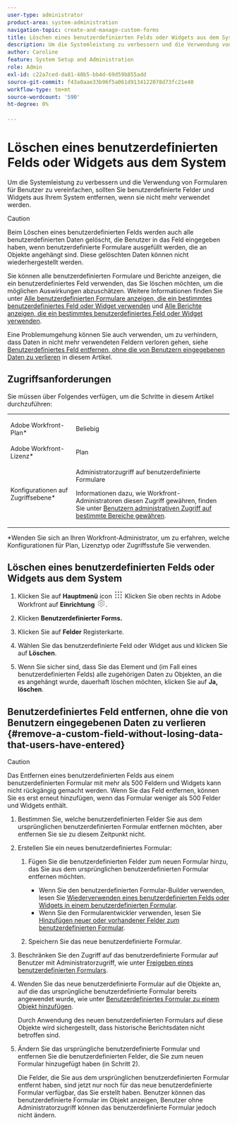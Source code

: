 ```yaml
---
user-type: administrator
product-area: system-administration
navigation-topic: create-and-manage-custom-forms
title: Löschen eines benutzerdefinierten Felds oder Widgets aus dem System
description: Um die Systemleistung zu verbessern und die Verwendung von Formularen für Benutzer zu vereinfachen, sollten Sie benutzerdefinierte Felder und Widgets aus Ihrem System entfernen, wenn sie nicht mehr verwendet werden.
author: Caroline
feature: System Setup and Administration
role: Admin
exl-id: c22a7ced-da81-40b5-bb4d-69d59b855add
source-git-commit: f43a0aae33b96f5a061d9134122078d73fc21e40
workflow-type: tm+mt
source-wordcount: '590'
ht-degree: 0%

---
```


# Löschen eines benutzerdefinierten Felds oder Widgets aus dem System

Um die Systemleistung zu verbessern und die Verwendung von Formularen für Benutzer zu vereinfachen, sollten Sie benutzerdefinierte Felder und Widgets aus Ihrem System entfernen, wenn sie nicht mehr verwendet werden.

>[!CAUTION]
>
>Beim Löschen eines benutzerdefinierten Felds werden auch alle benutzerdefinierten Daten gelöscht, die Benutzer in das Feld eingegeben haben, wenn benutzerdefinierte Formulare ausgefüllt werden, die an Objekte angehängt sind. Diese gelöschten Daten können nicht wiederhergestellt werden.
>
>Sie können alle benutzerdefinierten Formulare und Berichte anzeigen, die ein benutzerdefiniertes Feld verwenden, das Sie löschen möchten, um die möglichen Auswirkungen abzuschätzen. Weitere Informationen finden Sie unter [Alle benutzerdefinierten Formulare anzeigen, die ein bestimmtes benutzerdefiniertes Feld oder Widget verwenden](../../../administration-and-setup/customize-workfront/create-manage-custom-forms/view-all-custom-forms-that-use-a-particular-custom-field.md) und [Alle Berichte anzeigen, die ein bestimmtes benutzerdefiniertes Feld oder Widget verwenden](../../../administration-and-setup/customize-workfront/create-manage-custom-forms/view-all-reports-that-use-a-particular-custom-field.md).
>
>Eine Problemumgehung können Sie auch verwenden, um zu verhindern, dass Daten in nicht mehr verwendeten Feldern verloren gehen, siehe [Benutzerdefiniertes Feld entfernen, ohne die von Benutzern eingegebenen Daten zu verlieren](#remove-a-custom-field-without-losing-data-that-users-have-entered) in diesem Artikel.

## Zugriffsanforderungen

Sie müssen über Folgendes verfügen, um die Schritte in diesem Artikel durchzuführen:

<table style="table-layout:auto"> 
 <col> 
 <col> 
 <tbody> 
  <tr data-mc-conditions=""> 
   <td role="rowheader"> <p>Adobe Workfront-Plan*</p> </td> 
   <td>Beliebig</td> 
  </tr> 
  <tr> 
   <td role="rowheader">Adobe Workfront-Lizenz*</td> 
   <td>Plan</td> 
  </tr> 
  <tr data-mc-conditions=""> 
   <td role="rowheader">Konfigurationen auf Zugriffsebene*</td> 
   <td> <p>Administratorzugriff auf benutzerdefinierte Formulare</p> <p>Informationen dazu, wie Workfront-Administratoren diesen Zugriff gewähren, finden Sie unter <a href="../../../administration-and-setup/add-users/configure-and-grant-access/grant-users-admin-access-certain-areas.md" class="MCXref xref">Benutzern administrativen Zugriff auf bestimmte Bereiche gewähren</a>.</p> </td> 
  </tr> 
 </tbody> 
</table>

&#42;Wenden Sie sich an Ihren Workfront-Administrator, um zu erfahren, welche Konfigurationen für Plan, Lizenztyp oder Zugriffsstufe Sie verwenden.

## Löschen eines benutzerdefinierten Felds oder Widgets aus dem System

1. Klicken Sie auf **Hauptmenü** icon ![](assets/main-menu-icon.png) Klicken Sie oben rechts in Adobe Workfront auf **Einrichtung** ![](assets/gear-icon-settings.png).

1. Klicken **Benutzerdefinierter Forms.**
1. Klicken Sie auf **Felder** Registerkarte.
1. Wählen Sie das benutzerdefinierte Feld oder Widget aus und klicken Sie auf **Löschen**.
1. Wenn Sie sicher sind, dass Sie das Element und (im Fall eines benutzerdefinierten Felds) alle zugehörigen Daten zu Objekten, an die es angehängt wurde, dauerhaft löschen möchten, klicken Sie auf **Ja, löschen**.

## Benutzerdefiniertes Feld entfernen, ohne die von Benutzern eingegebenen Daten zu verlieren {#remove-a-custom-field-without-losing-data-that-users-have-entered}

>[!CAUTION]
>
>Das Entfernen eines benutzerdefinierten Felds aus einem benutzerdefinierten Formular mit mehr als 500 Feldern und Widgets kann nicht rückgängig gemacht werden. Wenn Sie das Feld entfernen, können Sie es erst erneut hinzufügen, wenn das Formular weniger als 500 Felder und Widgets enthält.

1. Bestimmen Sie, welche benutzerdefinierten Felder Sie aus dem ursprünglichen benutzerdefinierten Formular entfernen möchten, aber entfernen Sie sie zu diesem Zeitpunkt nicht.
1. Erstellen Sie ein neues benutzerdefiniertes Formular:

   1. Fügen Sie die benutzerdefinierten Felder zum neuen Formular hinzu, das Sie aus dem ursprünglichen benutzerdefinierten Formular entfernen möchten.

      * Wenn Sie den benutzerdefinierten Formular-Builder verwenden, lesen Sie [Wiederverwenden eines benutzerdefinierten Felds oder Widgets in einem benutzerdefinierten Formular](../../../administration-and-setup/customize-workfront/create-manage-custom-forms/reuse-an-existing-field.md).
      * Wenn Sie den Formularentwickler verwenden, lesen Sie [Hinzufügen neuer oder vorhandener Felder zum benutzerdefinierten Formular](/help/quicksilver/administration-and-setup/customize-workfront/create-manage-custom-forms/form-designer/design-a-form/design-a-form.md#add-new-or-existing-fields-to-your-custom-form).
   1. Speichern Sie das neue benutzerdefinierte Formular.


1. Beschränken Sie den Zugriff auf das benutzerdefinierte Formular auf Benutzer mit Administratorzugriff, wie unter [Freigeben eines benutzerdefinierten Formulars](../../../administration-and-setup/customize-workfront/create-manage-custom-forms/share-access-to-a-custom-form.md).
1. Wenden Sie das neue benutzerdefinierte Formular auf die Objekte an, auf die das ursprüngliche benutzerdefinierte Formular bereits angewendet wurde, wie unter [Benutzerdefiniertes Formular zu einem Objekt hinzufügen](../../../workfront-basics/work-with-custom-forms/add-a-custom-form-to-an-object.md).

   Durch Anwendung des neuen benutzerdefinierten Formulars auf diese Objekte wird sichergestellt, dass historische Berichtsdaten nicht betroffen sind.

1. Ändern Sie das ursprüngliche benutzerdefinierte Formular und entfernen Sie die benutzerdefinierten Felder, die Sie zum neuen Formular hinzugefügt haben (in Schritt 2).

   Die Felder, die Sie aus dem ursprünglichen benutzerdefinierten Formular entfernt haben, sind jetzt nur noch für das neue benutzerdefinierte Formular verfügbar, das Sie erstellt haben. Benutzer können das benutzerdefinierte Formular im Objekt anzeigen, Benutzer ohne Administratorzugriff können das benutzerdefinierte Formular jedoch nicht ändern.
